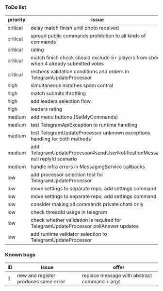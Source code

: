 ### ToDo list

| priority | issue                                                                                  |
|----------|----------------------------------------------------------------------------------------|
| critical | delay match finish until photo received                                                |
| critical | spread public commands prohibition to all kinds of commands                            |
| critical | rating                                                                                 |
| critical | match finish check should exclude 5+ players from check when 4 already submitted votes |
| critical | recheck validation conditions and orders in TelegramUpdateProcessor                    |
| high     | simultaneous matches spam control                                                      |
| high     | match submits throttling                                                               |
| high     | add leaders selection flow                                                             |
| high     | leaders rating                                                                         |
| medium   | add menu buttons (SetMyCommands)                                                       |
| medium   | test TelegramApiException to runtime handling                                          |
| medium   | test TelegramUpdateProcessor unknown exceptions handling for both methods              |
| medium   | add TelegramUpdateProcessor#sendUserNotificationMessage null replyId scenario          |
| medium   | handle infra errors in MessagingService callbacks                                      |
| low      | add processor selection test for TelegramUpdateProcessor                               |
| low      | move settings to separate repo, add settings command                                   |
| low      | move settings to separate repo, add settings command                                   |
| low      | consider making all commands private chats only                                        |
| low      | check threadId usage in telegram                                                       |
| low      | check whether validation is required for TelegramUpdateProcessor pollAnswer updates    |
| low      | add runtime validator selection to TelegramUpdateProcessor                             |

### Known bugs

| ID | issue                                | offer                                        |
|----|--------------------------------------|----------------------------------------------|
| 1  | new and register produces same error | replace message with abstract command + args |
